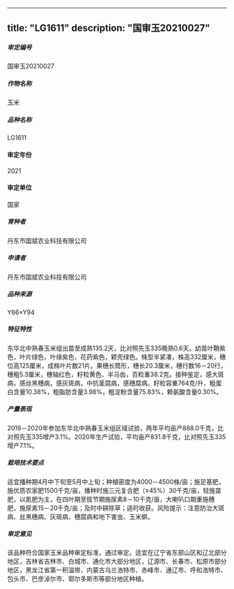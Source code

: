 
---
title: "LG1611"
description: "国审玉20210027"
---
##### 审定编号 
国审玉20210027

##### 作物名称
玉米

##### 品种名称
LG1611

#### 审定年份
2021	

#### 审定单位
国家

##### 育种者
丹东市国斌农业科技有限公司

##### 申请者
丹东市国斌农业科技有限公司

##### 品种来源
Y66×Y94

##### 特征特性
东华北中熟春玉米组出苗至成熟135.2天，比对照先玉335晚熟0.6天。幼苗叶鞘紫色，叶片绿色，叶缘紫色，花药紫色，颖壳绿色。株型半紧凑，株高332厘米，穗位高125厘米，成株叶片数21片。果穗长筒形，穗长20.3厘米，穗行数16－20行，穗粗5.3厘米，穗轴红色，籽粒黄色、半马齿，百粒重38.2克。接种鉴定，感大斑病，感丝黑穗病，感灰斑病，中抗茎腐病，感穗腐病。籽粒容重764克/升，粗蛋白含量10.38%，粗脂肪含量3.98%，粗淀粉含量75.83%，赖氨酸含量0.30%。

##### 产量表现
2019－2020年参加东华北中熟春玉米组区域试验，两年平均亩产888.0千克，比对照先玉335增产3.1%。2020年生产试验，平均亩产831.8千克，比对照先玉335增产7.1%。

##### 栽培技术要点
适宜播种期4月中下旬至5月中上旬；种植密度为4000－4500株/亩；施足基肥，施优质农家肥1500千克/亩，播种时施三元复合肥（≥45%）30千克/亩，轻施苗肥，以氮肥为主，在四叶期至拔节期施尿素8－10千克/亩，大喇叭口期重施穗肥，施尿素15－20千克/亩；及时中耕除草；适时收获。风险提示：注意防治大斑病、丝黑穗病、灰斑病、穗腐病和地下害虫、玉米螟。

##### 审定意见
该品种符合国家玉米品种审定标准，通过审定。适宜在辽宁省东部山区和辽北部分地区，吉林省吉林市、白城市、通化市大部分地区，辽源市、长春市、松原市部分地区，黑龙江省第一积温带，内蒙古乌兰浩特市、赤峰市、通辽市、呼和浩特市、包头市、巴彦淖尔市、鄂尔多斯市等部分地区种植。


